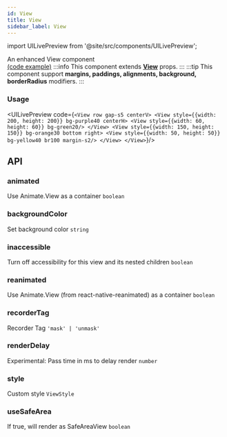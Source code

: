 ```yaml
---
id: View
title: View
sidebar_label: View
---
```


import UILivePreview from '@site/src/components/UILivePreview';

An enhanced View component  
[(code example)](https://github.com/wix/react-native-ui-lib/blob/master/demo/src/screens/componentScreens/ViewScreen.js)
:::info
This component extends **[View](https://reactnative.dev/docs/view)** props.
:::
:::tip
This component support **margins, paddings, alignments, background, borderRadius** modifiers.
:::
<div style={{display: 'flex', flexDirection: 'row', overflowX: 'auto', maxHeight: '500px', alignItems: 'center'}}></div>

### Usage
<UILivePreview code={`<View row gap-s5 centerV>
  <View style={{width: 200, height: 200}} bg-purple40 centerH>
  <View style={{width: 60, height: 60}} bg-green20/>
  </View>
  <View style={{width: 150, height: 150}} bg-orange30 bottom right>
  <View style={{width: 50, height: 50}} bg-yellow40 br100 margin-s2/>
  </View>
</View>`}/>

## API
### animated
Use Animate.View as a container
`boolean ` 

### backgroundColor
Set background color
`string ` 

### inaccessible
Turn off accessibility for this view and its nested children
`boolean ` 

### reanimated
Use Animate.View (from react-native-reanimated) as a container
`boolean ` 

### recorderTag
Recorder Tag
`'mask' | 'unmask' ` 

### renderDelay
Experimental: Pass time in ms to delay render
`number ` 

### style
Custom style
`ViewStyle ` 

### useSafeArea
If true, will render as SafeAreaView
`boolean ` 


